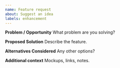 ```yaml
---
name: Feature request
about: Suggest an idea
labels: enhancement
---
```


**Problem / Opportunity**
What problem are you solving?

**Proposed Solution**
Describe the feature.

**Alternatives Considered**
Any other options?

**Additional context**
Mockups, links, notes.
